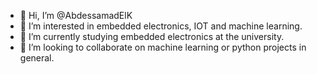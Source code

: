 - 👋 Hi, I’m @AbdessamadElK
- 👀 I’m interested in embedded electronics, IOT and machine learning.
- 🌱 I’m currently studying embedded electronics at the university.
- 💞️ I’m looking to collaborate on machine learning or python projects in general.

<!---
AbdessamadElK/AbdessamadElK is a ✨ special ✨ repository because its `README.md` (this file) appears on your GitHub profile.
You can click the Preview link to take a look at your changes.
--->
